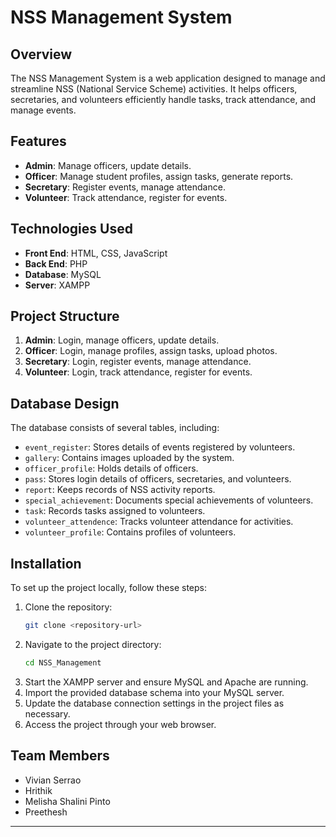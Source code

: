 # NSS Management System

## Overview

The NSS Management System is a web application designed to manage and streamline NSS (National Service Scheme) activities. It helps officers, secretaries, and volunteers efficiently handle tasks, track attendance, and manage events.

## Features

- **Admin**: Manage officers, update details.
- **Officer**: Manage student profiles, assign tasks, generate reports.
- **Secretary**: Register events, manage attendance.
- **Volunteer**: Track attendance, register for events.

## Technologies Used

- **Front End**: HTML, CSS, JavaScript
- **Back End**: PHP
- **Database**: MySQL
- **Server**: XAMPP

## Project Structure

1. **Admin**: Login, manage officers, update details.
2. **Officer**: Login, manage profiles, assign tasks, upload photos.
3. **Secretary**: Login, register events, manage attendance.
4. **Volunteer**: Login, track attendance, register for events.

## Database Design

The database consists of several tables, including:

- `event_register`: Stores details of events registered by volunteers.
- `gallery`: Contains images uploaded by the system.
- `officer_profile`: Holds details of officers.
- `pass`: Stores login details of officers, secretaries, and volunteers.
- `report`: Keeps records of NSS activity reports.
- `special_achievement`: Documents special achievements of volunteers.
- `task`: Records tasks assigned to volunteers.
- `volunteer_attendence`: Tracks volunteer attendance for activities.
- `volunteer_profile`: Contains profiles of volunteers.

## Installation

To set up the project locally, follow these steps:

1. Clone the repository:
   ```bash
   git clone <repository-url>
   ```
2. Navigate to the project directory:
   ```bash
   cd NSS_Management
   ```
3. Start the XAMPP server and ensure MySQL and Apache are running.
4. Import the provided database schema into your MySQL server.
5. Update the database connection settings in the project files as necessary.
6. Access the project through your web browser.

## Team Members

- Vivian Serrao
- Hrithik
- Melisha Shalini Pinto
- Preethesh

---
